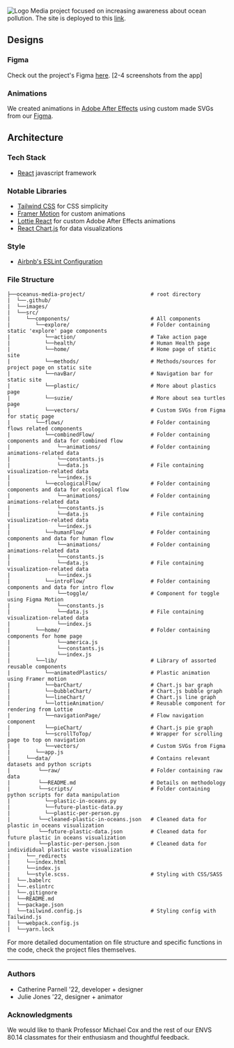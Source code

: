 ![Logo](https://user-images.githubusercontent.com/56173614/120265697-8811ef80-c26e-11eb-9d4f-e129d37d0750.png)
Media project focused on increasing awareness about ocean pollution. The site is deployed to this [link](https://affectionate-bohr-df8be6.netlify.app/).

## Designs
### Figma
Check out the project's Figma [here](https://www.figma.com/file/H9cc0642iE5lUzLiup6LrR/Website?node-id=149%3A192).
[2-4 screenshots from the app]

### Animations
We created animations in [Adobe After Effects](https://www.adobe.com/products/aftereffects.html?sdid=KKQOW&kw=semgeneric&mv=search&ef_id=CjwKCAjwtdeFBhBAEiwAKOIy57-l71oNDjKwZOMwbgoWCZ6579dpdp2R2I0eDStaCpWmBQTj7-1k5hoCyroQAvD_BwE:G:s&s_kwcid=AL!3085!3!384483773473!e!!g!!after%20effects&gclid=CjwKCAjwtdeFBhBAEiwAKOIy57-l71oNDjKwZOMwbgoWCZ6579dpdp2R2I0eDStaCpWmBQTj7-1k5hoCyroQAvD_BwE) using custom made SVGs from our [Figma](https://www.figma.com/file/H9cc0642iE5lUzLiup6LrR/Website?node-id=149%3A192).

## Architecture
### Tech Stack
* [React](https://reactjs.org/) javascript framework

### Notable Libraries
* [Tailwind CSS](https://tailwindcss.com/) for CSS simplicity
* [Framer Motion](https://www.framer.com/motion/) for custom animations
* [Lottie React](https://github.com/LottieFiles/lottie-react) for custom Adobe After Effects animations
* [React Chart.js](https://www.npmjs.com/package/react-chartjs-2) for data visualizations

### Style
* [Airbnb's ESLint Configuration](https://airbnb.io/javascript/)

### File Structure

```
├──oceanus-media-project/                     # root directory
|  └──.github/
|  └──images/
|  └──src/                     
|     └──components/                          # All components           
|        └──explore/                          # Folder containing static 'explore' page components
|           └──action/                        # Take action page
|           └──health/                        # Human Health page
|           └──home/                          # Home page of static site
|           └──methods/                       # Methods/sources for project page on static site
|           └──navBar/                        # Navigation bar for static site
|           └──plastic/                       # More about plastics page
|           └──suzie/                         # More about sea turtles page
|           └──vectors/                       # Custom SVGs from Figma for static page
|        └──flows/                            # Folder containing flows related components
|           └──combinedFlow/                  # Folder containing components and data for combined flow
|               └──animations/                # Folder containing animations-related data
|               └──constants.js     
|               └──data.js                    # File containing visualization-related data
|               └──index.js           
|           └──ecologicalFlow/                # Folder containing components and data for ecological flow
|               └──animations/                # Folder containing animations-related data
|               └──constants.js     
|               └──data.js                    # File containing visualization-related data
|               └──index.js  
|           └──humanFlow/                     # Folder containing components and data for human flow
|               └──animations/                # Folder containing animations-related data
|               └──constants.js     
|               └──data.js                    # File containing visualization-related data
|               └──index.js  
|           └──introFlow/                     # Folder containing components and data for intro flow
|               └──toggle/                    # Component for toggle using Figma Motion
|               └──constants.js     
|               └──data.js                    # File containing visualization-related data
|               └──index.js  
|        └──home/                             # Folder containing components for home page
|               └──america.js 
|               └──constants.js      
|               └──index.js  
|        └──lib/                              # Library of assorted reusable components
|           └──animatedPlastics/              # Plastic animation using Framer motion
|           └──barChart/                      # Chart.js bar graph
|           └──bubbleChart/                   # Chart.js bubble graph
|           └──lineChart/                     # Chart.js line graph
|           └──lottieAnimation/               # Reusable component for rendering from Lottie
|           └──navigationPage/                # Flow navigation component
|           └──pieChart/                      # Chart.js pie graph
|           └──scrollToTop/                   # Wrapper for scrolling page to top on navigation
|           └──vectors/                       # Custom SVGs from Figma
|        └──app.js
|     └──data/                                # Contains relevant datasets and python scripts
|         └──raw/                             # Folder containing raw data
|         └──README.md                        # Details on methodology
|         └──scripts/                         # Folder containing python scripts for data manipulation
|           └──plastic-in-oceans.py           
|           └──future-plastic-data.py         
|           └──plastic-per-person.py          
|         └──cleaned-plastic-in-oceans.json   # Cleaned data for plastic in oceans visualization
|         └──future-plastic-data.json         # Cleaned data for future plastic in oceans visualization
|         └──plastic-per-person.json          # Cleaned data for individidual plastic waste visualization
|     └──_redirects
|     └──index.html
|     └──index.js
|     └──style.scss.                          # Styling with CSS/SASS
|  └──.babelrc 
|  └──.eslintrc 
|  └──.gitignore 
|  └──README.md
|  └──package.json
|  └──tailwind.config.js                      # Styling config with Tailwind.js
|  └──webpack.config.js
|  └──yarn.lock
```

For more detailed documentation on file structure and specific functions in the code, check the project files themselves.

---

### Authors
* Catherine Parnell '22, developer + designer
* Julie Jones '22, designer + animator


### Acknowledgments
We would like to thank Professor Michael Cox and the rest of our ENVS 80.14 classmates for their enthusiasm and thoughtful feedback.
